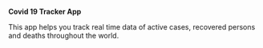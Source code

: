 **Covid 19 Tracker App**

This app helps you track real time data of active cases, recovered persons and deaths throughout the world.
